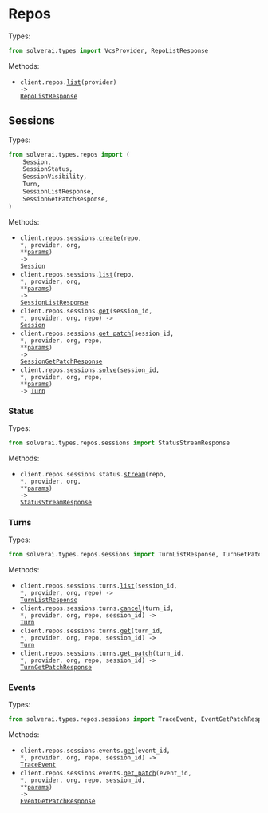 # Repos

Types:

```python
from solverai.types import VcsProvider, RepoListResponse
```

Methods:

- <code title="get /alpha/repos/{provider}">client.repos.<a href="./src/solverai/resources/repos/repos.py">list</a>(provider) -> <a href="./src/solverai/types/repo_list_response.py">RepoListResponse</a></code>

## Sessions

Types:

```python
from solverai.types.repos import (
    Session,
    SessionStatus,
    SessionVisibility,
    Turn,
    SessionListResponse,
    SessionGetPatchResponse,
)
```

Methods:

- <code title="post /alpha/repos/{provider}/{org}/{repo}/sessions">client.repos.sessions.<a href="./src/solverai/resources/repos/sessions/sessions.py">create</a>(repo, \*, provider, org, \*\*<a href="src/solverai/types/repos/session_create_params.py">params</a>) -> <a href="./src/solverai/types/repos/session.py">Session</a></code>
- <code title="get /alpha/repos/{provider}/{org}/{repo}/sessions">client.repos.sessions.<a href="./src/solverai/resources/repos/sessions/sessions.py">list</a>(repo, \*, provider, org, \*\*<a href="src/solverai/types/repos/session_list_params.py">params</a>) -> <a href="./src/solverai/types/repos/session_list_response.py">SessionListResponse</a></code>
- <code title="get /alpha/repos/{provider}/{org}/{repo}/sessions/{sessionId}">client.repos.sessions.<a href="./src/solverai/resources/repos/sessions/sessions.py">get</a>(session_id, \*, provider, org, repo) -> <a href="./src/solverai/types/repos/session.py">Session</a></code>
- <code title="get /alpha/repos/{provider}/{org}/{repo}/sessions/{sessionId}/patch">client.repos.sessions.<a href="./src/solverai/resources/repos/sessions/sessions.py">get_patch</a>(session_id, \*, provider, org, repo, \*\*<a href="src/solverai/types/repos/session_get_patch_params.py">params</a>) -> <a href="./src/solverai/types/repos/session_get_patch_response.py">SessionGetPatchResponse</a></code>
- <code title="post /alpha/repos/{provider}/{org}/{repo}/sessions/{sessionId}/solve">client.repos.sessions.<a href="./src/solverai/resources/repos/sessions/sessions.py">solve</a>(session_id, \*, provider, org, repo, \*\*<a href="src/solverai/types/repos/session_solve_params.py">params</a>) -> <a href="./src/solverai/types/repos/turn.py">Turn</a></code>

### Status

Types:

```python
from solverai.types.repos.sessions import StatusStreamResponse
```

Methods:

- <code title="get /alpha/repos/{provider}/{org}/{repo}/sessions/status/stream">client.repos.sessions.status.<a href="./src/solverai/resources/repos/sessions/status.py">stream</a>(repo, \*, provider, org, \*\*<a href="src/solverai/types/repos/sessions/status_stream_params.py">params</a>) -> <a href="./src/solverai/types/repos/sessions/status_stream_response.py">StatusStreamResponse</a></code>

### Turns

Types:

```python
from solverai.types.repos.sessions import TurnListResponse, TurnGetPatchResponse
```

Methods:

- <code title="get /alpha/repos/{provider}/{org}/{repo}/sessions/{sessionId}/turns">client.repos.sessions.turns.<a href="./src/solverai/resources/repos/sessions/turns.py">list</a>(session_id, \*, provider, org, repo) -> <a href="./src/solverai/types/repos/sessions/turn_list_response.py">TurnListResponse</a></code>
- <code title="post /alpha/repos/{provider}/{org}/{repo}/sessions/{sessionId}/turns/{turnId}/cancel">client.repos.sessions.turns.<a href="./src/solverai/resources/repos/sessions/turns.py">cancel</a>(turn_id, \*, provider, org, repo, session_id) -> <a href="./src/solverai/types/repos/turn.py">Turn</a></code>
- <code title="get /alpha/repos/{provider}/{org}/{repo}/sessions/{sessionId}/turns/{turnId}">client.repos.sessions.turns.<a href="./src/solverai/resources/repos/sessions/turns.py">get</a>(turn_id, \*, provider, org, repo, session_id) -> <a href="./src/solverai/types/repos/turn.py">Turn</a></code>
- <code title="get /alpha/repos/{provider}/{org}/{repo}/sessions/{sessionId}/turns/{turnId}/patch">client.repos.sessions.turns.<a href="./src/solverai/resources/repos/sessions/turns.py">get_patch</a>(turn_id, \*, provider, org, repo, session_id) -> <a href="./src/solverai/types/repos/sessions/turn_get_patch_response.py">TurnGetPatchResponse</a></code>

### Events

Types:

```python
from solverai.types.repos.sessions import TraceEvent, EventGetPatchResponse
```

Methods:

- <code title="get /alpha/repos/{provider}/{org}/{repo}/sessions/{sessionId}/events/{eventId}">client.repos.sessions.events.<a href="./src/solverai/resources/repos/sessions/events.py">get</a>(event_id, \*, provider, org, repo, session_id) -> <a href="./src/solverai/types/repos/sessions/trace_event.py">TraceEvent</a></code>
- <code title="get /alpha/repos/{provider}/{org}/{repo}/sessions/{sessionId}/events/{eventId}/patch">client.repos.sessions.events.<a href="./src/solverai/resources/repos/sessions/events.py">get_patch</a>(event_id, \*, provider, org, repo, session_id, \*\*<a href="src/solverai/types/repos/sessions/event_get_patch_params.py">params</a>) -> <a href="./src/solverai/types/repos/sessions/event_get_patch_response.py">EventGetPatchResponse</a></code>
